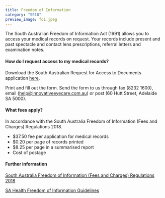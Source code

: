 ```yaml
---
title: Freedom of Information
category: "SE10"
preview_image: foi.jpeg
---
```


<div><p>The South Australian Freedom of Information Act (1991) allows you to access your medical records on request. Your records include present and past spectacle and contact lens prescriptions, referral letters and examination notes.</div></p>

#### How do I request access to my medical records?

Download the South Australian Request for Access to Documents application <a href="https://www.agd.sa.gov.au/sites/g/files/net2876/f/application_for_access_to_documents_2017-18.pdf?v=1530756580f">here</a>.

Print and fill out the form. Send the form to us through fax (8232 1600), email (help@innovativeeyecare.com.au) or post (60 Hutt Street, Adelaide SA 5000).

#### What fees apply?

In accordance with the South Australia Freedom of Information (Fees and Charges) Regulations 2018.

- \$37.50 fee per application for medical records
- \$0.20 per page of records printed
- \$8.25 per page in a summarised report
- Cost of postage

#### Further information

<a href=https://www.legislation.sa.gov.au/LZ/C/R/FREEDOM%20OF%20INFORMATION%20(FEES%20AND%20CHARGES)%20REGULATIONS%202018/CURRENT/2018.192.AUTH.PDF>South Australia Freedom of Information (Fees and Charges) Regulations 2018</a>

<a href=https://www.sa.gov.au/topics/about-sa/government/FOI-application>SA Health Freedom of Information Guidelines</a>

